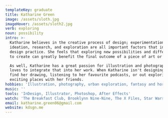 ```yaml
---
templateKey: graduate
title: Katharine Green
image: /assets/sloth.jpg
imageHover: /assets/sloth2.jpg
verb: exploring
noun: possibility
intro: >-
  Katharine believes in the creative process of design; experimentation,
  ideation, research, and exploration are all important factors that inform her
  design practice. She feels that exploring new possibilities and different ways
  to create can greatly benefit the final outcome of a piece of art or design. 

  As well, Katharine has a great passion for illustration and photography and
  loves to integrate that into her work. When Katharine isn't designing you can
  find her drawing, listening to her favourite podcasts, or out exploring
  exciting places with her friends.   
hobbies: 'Illustration, photography, urban exploration, fantasy and horror'
music: ''
tools: 'InDesign, Illustrator, Photoshop, After Effects'
watch: 'The Breakfast Club, Brooklynn Nine-Nine, The X Files, Star Wars '
email: katharine.green06@gmail.com
website: kdsgn.me
---
```


